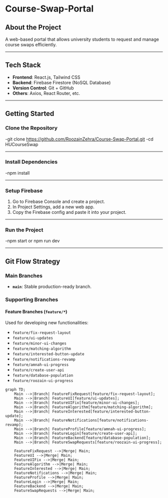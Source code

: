 # Course-Swap-Portal

## About the Project
A web-based portal that allows university students to request and manage course swaps efficiently.

---

## Tech Stack

- **Frontend**: React.js, Tailwind CSS
- **Backend**: Firebase Firestore (NoSQL Database)
- **Version Control**: Git + GitHub
- **Others**: Axios, React Router, etc.

---

## Getting Started

### Clone the Repository

-git clone https://github.com/RoozainZehra/Course-Swap-Portal.git
-cd HUCourseSwap

---

### Install Dependencies

-npm install

---

### Setup Firebase

1. Go to Firebase Console and create a project.
2. In Project Settings, add a new web app.
3. Copy the Firebase config and paste it into your project.

---

### Run the Project

-npm start or npm run dev

---

##  Git Flow Strategy

### **Main Branches**
- **`main`**: Stable production-ready branch.

### **Supporting Branches**
#### **Feature Branches (`feature/*`)**
Used for developing new functionalities:
- `feature/fix-request-layout`
- `feature/ui-updates`
- `feature/minor-ui-changes`
- `feature/matching-algorithm`
- `feature/interested-button-update`
- `feature/notifications-revamp`
- `feature/amnah-ui-progress`
- `feature/create-user-api`
- `feature/database-population`
- `feature/roozain-ui-progress`


```mermaid
graph TD;
    Main -->|Branch| FeatureFixRequest[feature/fix-request-layout];
    Main -->|Branch| FeatureUI[feature/ui-updates];
    Main -->|Branch| FeatureUIFix[feature/minor-ui-changes];
    Main -->|Branch| FeatureAlgorithm[feature/matching-algorithm];
    Main -->|Branch| FeatureInterested[feature/interested-button-update];
    Main -->|Branch| FeatureNotifications[feature/notifications-revamp];
    Main -->|Branch| FeatureProfile[feature/amnah-ui-progress];
    Main -->|Branch| FeatureLogin[feature/create-user-api];
    Main -->|Branch| FeatureBackend[feature/database-population];
    Main -->|Branch| FeatureSwapRequests[feature/roozain-ui-progress];
    
    FeatureFixRequest -->|Merge| Main;
    FeatureUI -->|Merge| Main;
    FeatureUIFix -->|Merge| Main;
    FeatureAlgorithm -->|Merge| Main;
    FeatureInterested -->|Merge| Main;
    FeatureNotifications -->|Merge| Main;
    FeatureProfile -->|Merge| Main;
    FeatureLogin -->|Merge| Main;
    FeatureBackend -->|Merge| Main;
    FeatureSwapRequests -->|Merge| Main;

